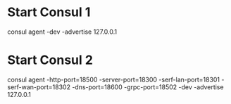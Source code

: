 # Start Consul 1
consul agent -dev -advertise 127.0.0.1

# Start Consul 2
consul agent  -http-port=18500 -server-port=18300 -serf-lan-port=18301 -serf-wan-port=18302 -dns-port=18600 -grpc-port=18502 -dev -advertise 127.0.0.1 
